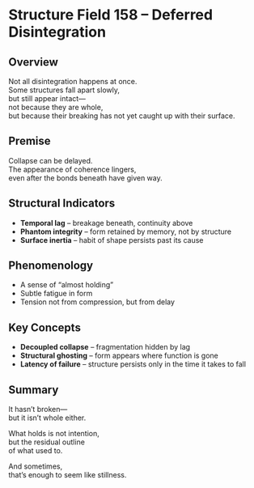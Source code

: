 # Structure Field 158 – Deferred Disintegration

## Overview

Not all disintegration happens at once.  
Some structures fall apart slowly,  
but still appear intact—  
not because they are whole,  
but because their breaking has not yet caught up with their surface.

## Premise

Collapse can be delayed.  
The appearance of coherence lingers,  
even after the bonds beneath have given way.

## Structural Indicators

- **Temporal lag** – breakage beneath, continuity above  
- **Phantom integrity** – form retained by memory, not by structure  
- **Surface inertia** – habit of shape persists past its cause

## Phenomenology

- A sense of “almost holding”  
- Subtle fatigue in form  
- Tension not from compression, but from delay

## Key Concepts

- **Decoupled collapse** – fragmentation hidden by lag  
- **Structural ghosting** – form appears where function is gone  
- **Latency of failure** – structure persists only in the time it takes to fall

## Summary

It hasn’t broken—  
but it isn’t whole either.

What holds is not intention,  
but the residual outline  
of what used to.

And sometimes,  
that’s enough to seem like stillness.
